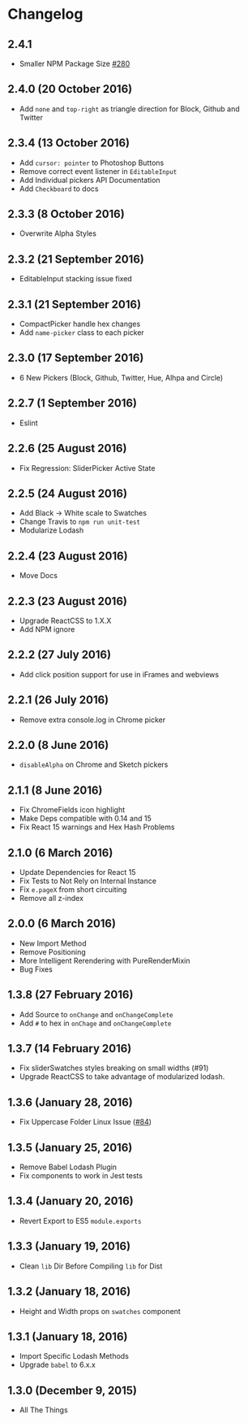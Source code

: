 # Changelog

## 2.4.1

- Smaller NPM Package Size [#280](https://github.com/casesandberg/react-color/pull/280)

## 2.4.0 (20 October 2016)

- Add `none` and `top-right` as triangle direction for Block, Github and Twitter

## 2.3.4 (13 October 2016)

- Add `cursor: pointer` to Photoshop Buttons
- Remove correct event listener in `EditableInput`
- Add Individual pickers API Documentation
- Add `Checkboard` to docs

## 2.3.3 (8 October 2016)

- Overwrite Alpha Styles

## 2.3.2 (21 September 2016)

- EditableInput stacking issue fixed

## 2.3.1 (21 September 2016)

- CompactPicker handle hex changes
- Add `name-picker` class to each picker

## 2.3.0 (17 September 2016)

- 6 New Pickers (Block, Github, Twitter, Hue, Alhpa and Circle)

## 2.2.7 (1 September 2016)

- Eslint

## 2.2.6 (25 August 2016)

- Fix Regression: SliderPicker Active State

## 2.2.5 (24 August 2016)

- Add Black -> White scale to Swatches
- Change Travis to `npm run unit-test`
- Modularize Lodash


## 2.2.4 (23 August 2016)

- Move Docs

## 2.2.3 (23 August 2016)

- Upgrade ReactCSS to 1.X.X
- Add NPM ignore

## 2.2.2 (27 July 2016)

- Add click position support for use in iFrames and webviews

## 2.2.1 (26 July 2016)

- Remove extra console.log in Chrome picker

## 2.2.0 (8 June 2016)

- `disableAlpha` on Chrome and Sketch pickers

## 2.1.1 (8 June 2016)

- Fix ChromeFields icon highlight
- Make Deps compatible with 0.14 and 15
- Fix React 15 warnings and Hex Hash Problems

## 2.1.0 (6 March 2016)

- Update Dependencies for React 15
- Fix Tests to Not Rely on Internal Instance
- Fix `e.pageX` from short circuiting
- Remove all z-index

## 2.0.0 (6 March 2016)

- New Import Method
- Remove Positioning
- More Intelligent Rerendering with PureRenderMixin
- Bug Fixes

## 1.3.8 (27 February 2016)

- Add Source to `onChange` and `onChangeComplete`
- Add `#` to hex in `onChage` and `onChangeComplete`

## 1.3.7 (14 February 2016)

- Fix sliderSwatches styles breaking on small widths (#91)
- Upgrade ReactCSS to take advantage of modularized lodash.

## 1.3.6 (January 28, 2016)

- Fix Uppercase Folder Linux Issue ([#84](https://github.com/casesandberg/react-color/issues/84))

## 1.3.5 (January 25, 2016)

- Remove Babel Lodash Plugin
- Fix components to work in Jest tests

## 1.3.4 (January 20, 2016)

- Revert Export to ES5 `module.exports`

## 1.3.3 (January 19, 2016)

- Clean `lib` Dir Before Compiling `lib` for Dist

## 1.3.2 (January 18, 2016)

- Height and Width props on `swatches` component

## 1.3.1 (January 18, 2016)

- Import Specific Lodash Methods
- Upgrade `babel` to 6.x.x


## 1.3.0 (December 9, 2015)

- All The Things
